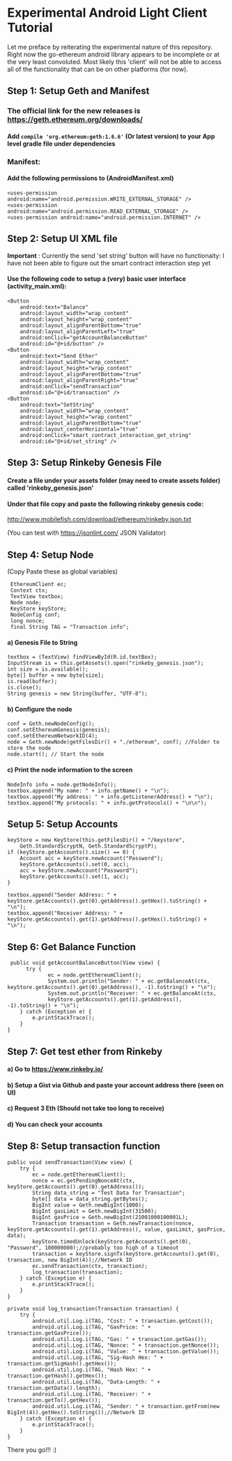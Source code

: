 # Experimental Android Light Client Tutorial
Let me preface by reiterating the experimental nature of this repository. Right now the go-ethereum android library appears to be incomplete or at the very least convoluted. Most likely this 'client' will not be able to access all of the functionality that can be on other platforms (for now).
## Step 1: Setup Geth and Manifest
### The official link for the new releases is https://geth.ethereum.org/downloads/
#### Add `compile 'org.ethereum:geth:1.6.6'` (Or latest version) to your App level gradle file under dependencies
### Manifest:
#### Add the following permissions to (AndroidManifest.xml)
    <uses-permission android:name="android.permission.WRITE_EXTERNAL_STORAGE" />
    <uses-permission android:name="android.permission.READ_EXTERNAL_STORAGE" />
    <uses-permission android:name="android.permission.INTERNET" />

## Step 2: Setup UI XML file
**Important** : Currently the send 'set string' button will have no functionaity: I have not been able to figure out the smart contract interaction step yet
#### Use the following code to setup a (very) basic user interface (activity_main.xml):
<?xml version="1.0" encoding="utf-8"?>
<RelativeLayout xmlns:android="http://schemas.android.com/apk/res/android"
    xmlns:tools="http://schemas.android.com/tools"
    android:id="@+id/activity_main"
    android:layout_width="match_parent"
    android:layout_height="match_parent"
    >
    <TextView
        android:id="@+id/textBox"
        android:layout_width="match_parent"
        android:layout_height="match_parent"
        android:text="" />

    <Button
        android:text="Balance"
        android:layout_width="wrap_content"
        android:layout_height="wrap_content"
        android:layout_alignParentBottom="true"
        android:layout_alignParentLeft="true"
        android:onClick="getAccountBalanceButton"
        android:id="@+id/button" />
    <Button
        android:text="Send Ether"
        android:layout_width="wrap_content"
        android:layout_height="wrap_content"
        android:layout_alignParentBottom="true"
        android:layout_alignParentRight="true"
        android:onClick="sendTransaction"
        android:id="@+id/transaction" />
    <Button
        android:text="SetString"
        android:layout_width="wrap_content"
        android:layout_height="wrap_content"
        android:layout_alignParentBottom="true"
        android:layout_centerHorizontal="true"
        android:onClick="smart_contract_interaction_get_string"
        android:id="@+id/set_string" />
</RelativeLayout>

## Step 3: Setup Rinkeby Genesis File
#### Create a file under your assets folder (may need to create assets folder) called 'rinkeby_genesis.json' 
#### Under that file copy and paste the following rinkeby genesis code:
http://www.mobilefish.com/download/ethereum/rinkeby.json.txt

(You can test with https://jsonlint.com/ JSON Validator)
## Step 4: Setup Node
(Copy Paste these as global variables)

     EthereumClient ec;
     Context ctx;
     TextView textbox;
     Node node;
     KeyStore keyStore;
     NodeConfig conf;
     long nonce;
     final String TAG = "Transaction info";

#### a) Genesis File to String
    textbox = (TextView) findViewById(R.id.textBox);
    InputStream is = this.getAssets().open("rinkeby_genesis.json");
    int size = is.available();
    byte[] buffer = new byte[size];
    is.read(buffer);
    is.close();
    String genesis = new String(buffer, "UTF-8");
#### b) Configure the node 
    conf = Geth.newNodeConfig();
    conf.setEthereumGenesis(genesis);
    conf.setEthereumNetworkID(4);
    node = Geth.newNode(getFilesDir() + "./ethereum", conf); //Folder to store the node
    node.start(); // Start the node
#### c) Print the node information to the screen 
    NodeInfo info = node.getNodeInfo();
    textbox.append("My name: " + info.getName() + "\n");
    textbox.append("My address: " + info.getListenerAddress() + "\n");
    textbox.append("My protocols: " + info.getProtocols() + "\n\n");
## Setup 5: Setup Accounts
    keyStore = new KeyStore(this.getFilesDir() + "/keystore",
        Geth.StandardScryptN, Geth.StandardScryptP);
    if (keyStore.getAccounts().size() == 0) {
        Account acc = keyStore.newAccount("Password");
        keyStore.getAccounts().set(0, acc);
        acc = keyStore.newAccount("Password");
        keyStore.getAccounts().set(1, acc);
    }
  
    textbox.append("Sender Address: " + keyStore.getAccounts().get(0).getAddress().getHex().toString() + "\n");
    textbox.append("Receiver Address: " + keyStore.getAccounts().get(1).getAddress().getHex().toString() + "\n");

## Step 6: Get Balance Function
     public void getAccountBalanceButton(View view) {
          try {
                 ec = node.getEthereumClient();
                 System.out.println("Sender: " + ec.getBalanceAt(ctx, keyStore.getAccounts().get(0).getAddress(), -1).toString() + "\n");
                 System.out.println("Receiver: " + ec.getBalanceAt(ctx, 
                 keyStore.getAccounts().get(1).getAddress(), -1).toString() + "\n");
        } catch (Exception e) {
            e.printStackTrace();
        }
    }
## Step 7: Get test ether from Rinkeby
#### a) Go to https://www.rinkeby.io/
#### b) Setup a Gist via Github and paste your account address there (seen on UI)
#### c) Request 3 Eth (Should not take too long to receive) 
#### d) You can check your accounts

## Step 8: Setup transaction function

    public void sendTransaction(View view) {
        try {
            ec = node.getEthereumClient();
            nonce = ec.getPendingNonceAt(ctx, keyStore.getAccounts().get(0).getAddress());
            String data_string = "Test Data for Transaction";
            byte[] data = data_string.getBytes();
            BigInt value = Geth.newBigInt(1000);
            BigInt gasLimit = Geth.newBigInt(31500);
            BigInt gasPrice = Geth.newBigInt(21001000100001L);
            Transaction transaction = Geth.newTransaction(nonce, keyStore.getAccounts().get(1).getAddress(), value, gasLimit, gasPrice, data);
            keyStore.timedUnlock(keyStore.getAccounts().get(0), "Password", 100000000);//probably too high of a timeout
            transaction = keyStore.signTx(keyStore.getAccounts().get(0), transaction, new BigInt(4));//Network ID
            ec.sendTransaction(ctx, transaction);
            log_transaction(transaction);
        } catch (Exception e) {
            e.printStackTrace();
        }
    }

    private void log_transaction(Transaction transaction) {
        try {
            android.util.Log.i(TAG, "Cost: " + transaction.getCost());
            android.util.Log.i(TAG, "GasPrice: " + transaction.getGasPrice());
            android.util.Log.i(TAG, "Gas: " + transaction.getGas());
            android.util.Log.i(TAG, "Nonce: " + transaction.getNonce());
            android.util.Log.i(TAG, "Value: " + transaction.getValue());
            android.util.Log.i(TAG, "Sig-Hash Hex: " + transaction.getSigHash().getHex());
            android.util.Log.i(TAG, "Hash Hex: " + transaction.getHash().getHex());
            android.util.Log.i(TAG, "Data-Length: " + transaction.getData().length);
            android.util.Log.i(TAG, "Receiver: " + transaction.getTo().getHex());
            android.util.Log.i(TAG, "Sender: " + transaction.getFrom(new BigInt(4)).getHex().toString());//Network ID
        } catch (Exception e) {
            e.printStackTrace();
        }
    }

There you go!!! :)

